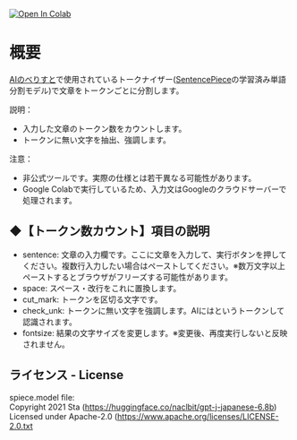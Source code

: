 [![Open In Colab](https://colab.research.google.com/assets/colab-badge.svg)](https://colab.research.google.com/github/acorncat/unofficial-tools/blob/main/Tokenize-for-AIN.ipynb)

概要
==

[AIのべりすと](https://ai-novel.com)で使用されているトークナイザー([SentencePiece](https://github.com/google/sentencepiece)の学習済み単語分割モデル)で文章をトークンごとに分割します。

説明：
* 入力した文章のトークン数をカウントします。
* トークンに無い文字を抽出、強調します。

注意：
* 非公式ツールです。実際の仕様とは若干異なる可能性があります。
* Google Colabで実行しているため、入力文はGoogleのクラウドサーバーで処理されます。

◆【トークン数カウント】項目の説明
---

* sentence: 文章の入力欄です。ここに文章を入力して、実行ボタンを押してください。複数行入力したい場合はペーストしてください。※数万文字以上ペーストするとブラウザがフリーズする可能性があります。
* space: スペース・改行をこれに置換します。
* cut_mark: トークンを区切る文字です。
* check_unk: トークンに無い文字を強調します。AIには<unk>というトークンして認識されます。
* fontsize: 結果の文字サイズを変更します。※変更後、再度実行しないと反映されません。

ライセンス - License
---

spiece.model file:  
Copyright 2021 Sta (https://huggingface.co/naclbit/gpt-j-japanese-6.8b)  
Licensed under Apache-2.0 (https://www.apache.org/licenses/LICENSE-2.0.txt
